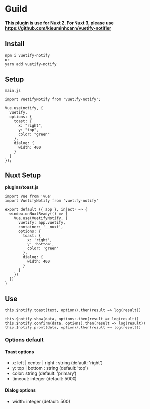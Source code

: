 # Guild

**This plugin is use for Nuxt 2. For Nuxt 3, please use https://github.com/kieuminhcanh/vuetify-notifier**

## Install

```
npm i vuetify-notify
or
yarn add vuetify-notify
```

## Setup

```
main.js

import VuetifyNotify from 'vuetify-notify';

Vue.use(notify, {
  vuetify,
  options: {
    toast: {
      x: "right",
      y: "top",
      color: "green"
    },
    dialog: {
      width: 400
    }
  }
});
```

## Nuxt Setup

**plugins/toast.js**
```
import Vue from 'vue'
import VuetifyNotify from 'vuetify-notify'

export default ({ app }, inject) => {
  window.onNuxtReady(() => {
    Vue.use(VuetifyNotify, {
      vuetify: app.vuetify,
      container: '__nuxt',
      options: {
        toast: {
          x: 'right',
          y: 'bottom',
          color: 'green'
        },
        dialog: {
          width: 400
        }
      }
    })
  })
}

```

## Use

```
this.$notify.toast(text, options).then(result => log(result))

this.$notify.show(data, options).then(result => log(result))
this.$notify.confirm(data, options).then(result => log(result))
this.$notify.promt(data, options).then(result => log(result))
```

### Options default

#### Toast options

- x: left | center | right : string (default: 'right')
- y: top | bottom : string (default: 'top')
- color: string (default: 'primary')
- timeout: integer (default: 5000)

#### Dialog options

- width: integer (default: 500)
